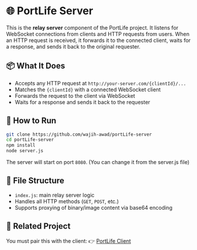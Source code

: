 # 🌐 PortLife Server

This is the **relay server** component of the PortLife project. It listens for WebSocket connections from clients and HTTP requests from users. When an HTTP request is received, it forwards it to the connected client, waits for a response, and sends it back to the original requester.

## 📦 What It Does

- Accepts any HTTP request at `http://your-server.com/{clientId}/...`
- Matches the `{clientId}` with a connected WebSocket client
- Forwards the request to the client via WebSocket
- Waits for a response and sends it back to the requester

## 🚀 How to Run

```bash
git clone https://github.com/wajih-awad/portLife-server
cd portLife-server
npm install
node server.js
```

The server will start on port `8080`. (You can change it from the server.js file)

## 📂 File Structure

- `index.js`: main relay server logic
- Handles all HTTP methods (`GET`, `POST`, etc.)
- Supports proxying of binary/image content via base64 encoding

## 🧩 Related Project

You must pair this with the client:
👉 [PortLife Client](https://github.com/wajih-awad/portlife-client)
